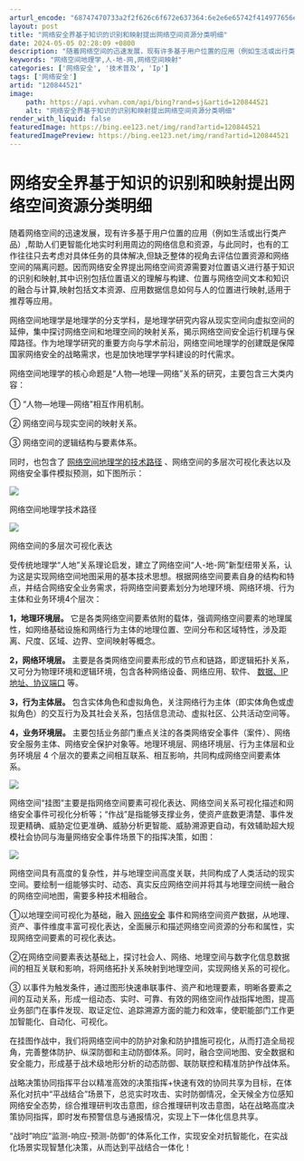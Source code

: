 ```yaml
---
arturl_encode: "68747470733a2f2f626c6f672e637364:6e2e6e65742f414977656e495067656f6c6f636174696f6e2f:61727469636c652f64657461696c732f313230383434353231"
layout: post
title: "网络安全界基于知识的识别和映射提出网络空间资源分类明细"
date: 2024-05-05 02:28:09 +0800
description: "随着网络空间的迅速发展，现有许多基于用户位置的应用（例如生活或出行类产品）,帮助人们更智能化地实时利"
keywords: "网络空间地理学,人-地-网,网络空间映射"
categories: ['网络安全', '技术普及', 'Ip']
tags: ['网络安全']
artid: "120844521"
image:
    path: https://api.vvhan.com/api/bing?rand=sj&artid=120844521
    alt: "网络安全界基于知识的识别和映射提出网络空间资源分类明细"
render_with_liquid: false
featuredImage: https://bing.ee123.net/img/rand?artid=120844521
featuredImagePreview: https://bing.ee123.net/img/rand?artid=120844521
---
```


# 网络安全界基于知识的识别和映射提出网络空间资源分类明细

随着网络空间的迅速发展，现有许多基于用户位置的应用（例如生活或出行类产品）,帮助人们更智能化地实时利用周边的网络信息和资源，与此同时，也有的工作往往只去考虑对具体任务的具体解决,但缺乏整体的视角去评估位置资源和网络空间的隔离问题。因而网络安全界提出网络空间资源需要对位置语义进行基于知识的识别和映射,其中识别包括位置语义的理解与构建、位置与网络空间文本和知识的融合与计算,映射包括文本资源、应用数据信息如何与人的位置进行映射,适用于推荐等应用。

网络空间地理学是地理学的分支学科，是地理学研究内容从现实空间向虚拟空间的延伸，集中探讨网络空间和地理空间的映射关系，揭示网络空间安全运行机理与保障路径。作为地理学研究的重要方向与学术前沿，网络空间地理学的创建既是保障国家网络安全的战略需求，也是加快地理学学科建设的时代需求。

网络空间地理学的核心命题是“人物—地理—网络”关系的研究，主要包含三大类内容：

① “人物—地理—网络”相互作用机制。

② 网络空间与现实空间的映射关系。

③ 网络空间的逻辑结构与要素体系。

同时，也包含了
[网络空间地理学的技术路径](https://www.ipplus360.com/ "网络空间地理学的技术路径")
、网络空间的多层次可视化表达以及网络安全事件模拟预测，如下图所示：

![](https://i-blog.csdnimg.cn/blog_migrate/3e1a5425a4647efd3547dd8a597c0c70.png)

网络空间地理学技术路径

![](https://i-blog.csdnimg.cn/blog_migrate/f60bdda97f5596453e0f6f0056e98c95.png)

网络空间的多层次可视化表达

受传统地理学“人地”关系理论启发，建立了网络空间“人-地-网”新型纽带关系，认为这是实现网络空间地图采用的基本技术思想。根据网络空间要素自身的结构和特点，并结合网络安全业务需求，将网络空间要素划分为地理环境、网络环境、行为主体和业务环境4个层次：

**1，地理环境层。**
它是各类网络空间要素依附的载体，强调网络空间要素的地理属性，如网络基础设施和网络行为主体的地理位置、空间分布和区域特性，涉及距离、尺度、区域、边界、空间映射等概念。

**2，网络环境层。**
主要是各类网络空间要素形成的节点和链路，即逻辑拓扑关系，又可分为物理环境和逻辑环境，包含各种网络设备、网络应用、软件、
[数据、IP地址、协议端口](https://www.ipplus360.com/pros/IPGeoAPI/ "数据、IP地址、协议端口")
等。

**3，行为主体层。**
包含实体角色和虚拟角色，关注网络行为主体（即实体角色或虚拟角色）的交互行为及其社会关系，包括信息流动、虚拟社区、公共活动空间等。

**4，业务环境层。**
主要包括业务部门重点关注的各类网络安全事件（案件）、网络安全服务主体、网络安全保护对象等。地理环境层、网络环境层、行为主体层和业务环境层 4 个层次的要素之间相互联系、相互影响，共同构成网络空间要素体系。

![](https://i-blog.csdnimg.cn/blog_migrate/8b4d3ce3e5fca619575299f9d20adf23.png)

网络空间“挂图”主要是指网络空间要素可视化表达、网络空间关系可视化描述和网络安全事件可视化分析等；“作战”是指能够支撑业务，使资产底数更清楚、事件发现更精确、威胁定位更准确、威胁分析更智能、威胁溯源更自动，有效辅助超大规模社会协同与海量网络安全事件场景下的指挥决策，如图：

![](https://i-blog.csdnimg.cn/blog_migrate/e692bdab6d09187b871949332b02b302.png)

网络空间具有高度的复杂性，并与地理空间高度关联，共同构成了人类活动的现实空间。要绘制一组能够实时、动态、真实反应网络空间并将其与地理空间统一融合的网络空间地图，需要多种技术相融合。

①以地理空间可视化为基础，融入
[网络安全](https://www.ipplus360.com/tech/api/IPGeoDistrict/ "网络安全")
事件和网络空间资产数据，从地理、资产、事件维度丰富可视化表达，全面展示和描述网络空间资源的分布和属性，实现网络空间要素的可视化表达。

②在网络空间要素表达基础上，探讨社会人、网络、地理空间与数字化信息数据间的相互关联和影响，将网络拓扑关系映射到地理空间，实现网络关系的可视化。

③ 以事件为触发条件，通过图形快速串联事件、资产和地理要素，明晰各要素之间的互动关系，形成一组动态、实时、可靠、有效的网络空间作战指挥地图，提高业务部门在事件发现、取证定位、追踪溯源方面的能力和效率，使职能部门工作更加智能化、自动化、可视化。

在挂图作战中，我们将网络空间中的防护对象和防护措施可视化，从而打造全局视角，完善整体防护、纵深防御和主动防御体系。同时，融合空间地图、安全数据和安全能力，形成基于战术级地形分析的动态防御、联防联控和精准防护作战体系。

战略决策协同指挥平台以精准高效的决策指挥+快速有效的协同共享为目标，在体系化对抗中“平战结合”场景下，总览实时攻击、实时防御情况，全天候全方位感知网络安全态势，综合推理研判攻击意图，综合推理研判攻击意图，站在战略高度决策协同指挥，即时发布预警信息与通报情况，实现上下一体化信息共享。

“战时”响应“监测-响应-预测-防御“的体系化工作，实现安全对抗智能化，在实战化场景实现智慧化决策，从而达到平战结合一体化！